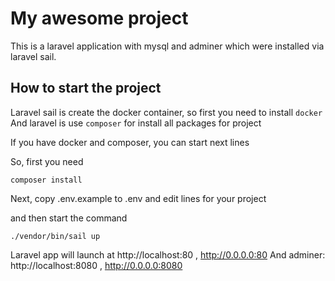 # My awesome project

This is a laravel application with mysql and adminer which were installed via laravel sail.

## How to start the project
Laravel sail is create the docker container, so first you need to install `docker`
And laravel is use `composer` for install all packages for project

If you have docker and composer, you can start next lines

So, first you need

`composer install`

Next, copy .env.example to .env and edit lines for your project

and then start the command

`./vendor/bin/sail up`

Laravel app will launch at http://localhost:80 , http://0.0.0.0:80
And adminer: http://localhost:8080 , http://0.0.0.0:8080
